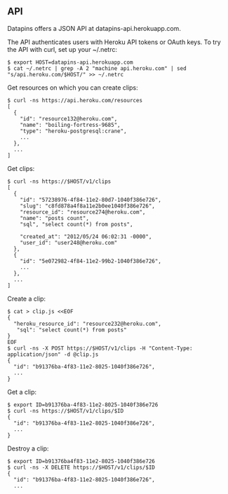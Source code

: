 ## API

Datapins offers a JSON API at datapins-api.herokuapp.com.

The API authenticates users with Heroku API tokens or OAuth keys. To try the API with curl, set up your ~/.netrc:

```console
$ export HOST=datapins-api.herokuapp.com
$ cat ~/.netrc | grep -A 2 "machine api.heroku.com" | sed "s/api.heroku.com/$HOST/" >> ~/.netrc
```

Get resources on which you can create clips:

```console
$ curl -ns https://api.heroku.com/resources
[
  {
    "id": "resource132@heroku.com",
    "name": "boiling-fortress-9685",
    "type": "heroku-postgresql:crane",
    ...
  },
  ...
]
```

Get clips:

```console
$ curl -ns https://$HOST/v1/clips
[
  {
    "id": "57238976-4f84-11e2-80d7-1040f386e726",
    "slug": "c8fd878a4f8a11e2b0ee1040f386e726",
    "resource_id": "resource274@heroku.com",
    "name": "posts count",
    "sql", "select count(*) from posts",
    
    "created_at": "2012/05/24 06:02:31 -0000",
    "user_id": "user248@heroku.com"
  },
  {
    "id": "5e072982-4f84-11e2-99b2-1040f386e726",
    ...
  },
  ...
]
```

Create a clip:

```console
$ cat > clip.js <<EOF
{
  "heroku_resource_id": "resource232@heroku.com",
   "sql": "select count(*) from posts"
}
EOF
$ curl -ns -X POST https://$HOST/v1/clips -H "Content-Type: application/json" -d @clip.js
{
  "id": "b91376ba-4f83-11e2-8025-1040f386e726",
  ...
}
```

Get a clip:

```console
$ export ID=b91376ba-4f83-11e2-8025-1040f386e726
$ curl -ns https://$HOST/v1/clips/$ID
{
  "id": "b91376ba-4f83-11e2-8025-1040f386e726",
  ...
}
```

Destroy a clip:

```console
$ export ID=b91376ba4f83-11e2-8025-1040f386e726
$ curl -ns -X DELETE https://$HOST/v1/clips/$ID
{
  "id": "b91376ba-4f83-11e2-8025-1040f386e726",
  ...
```
